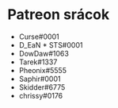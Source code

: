 <!-- TITLE: The Unofficial Discord Wiki támogatók -->
<!-- SUBTITLE: Ez az oldal teljes egészében azon drága embereknek van felajánlva, akik segítik nekünk fizetni az üzemeltetést! Komolyan, a segítségetek nélkül ezt a projektet lehetetlen lenne fenntartani, szóval köszönjük! -->

# Patreon srácok

 * Curse#0001
 * D_EaN * STS#0001
 * DowDaw#1063
 * Tarek#1337
 * Pheonix#5555
 * Saphir#0001
 * Skidder#6775
 * chrissy#0176